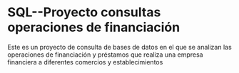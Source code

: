 # SQL--Proyecto consultas operaciones de financiación
Este es un proyecto de consulta de bases de datos en el que se analizan las operaciones de financiación y préstamos que realiza una empresa financiera a diferentes comercios y establecimientos
